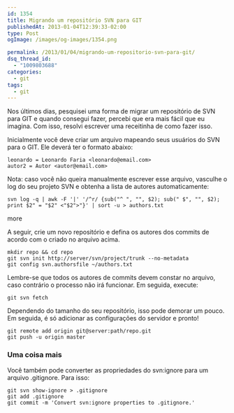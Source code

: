 ```yaml
---
id: 1354
title: Migrando um repositório SVN para GIT
publishedAt: 2013-01-04T12:39:33-02:00
type: Post
ogImage: /images/og-images/1354.png

permalink: /2013/01/04/migrando-um-repositorio-svn-para-git/
dsq_thread_id:
  - "1009803688"
categories:
  - git
tags:
  - git
---
```

Nos últimos dias, pesquisei uma forma de migrar um repositório de SVN para GIT e quando consegui fazer, percebi que era mais fácil que eu imagina. Com isso, resolvi escrever uma receitinha de como fazer isso.

Inicialmente você deve criar um arquivo mapeando seus usuários do SVN para o GIT. Ele deverá ter o formato abaixo:

```
leonardo = Leonardo Faria <leonardo@email.com>
autor2 = Autor <autor@email.com>
```

Nota: caso você não queira manualmente escrever esse arquivo, vasculhe o log do seu projeto SVN e obtenha a lista de autores automaticamente:

```shell
svn log -q | awk -F '|' '/^r/ {sub("^ ", "", $2); sub(" $", "", $2); print $2" = "$2" <"$2">"}' | sort -u > authors.txt
```

<span className="hidden">more</span>


A seguir, crie um novo repositório e defina os autores dos commits de acordo com o criado no arquivo acima.

```shell
mkdir repo && cd repo
git svn init http://server/svn/project/trunk --no-metadata
git config svn.authorsfile ~/authors.txt
```

Lembre-se que todos os autores de commits devem constar no arquivo, caso contrário o processo não irá funcionar. Em seguida, execute:

```shell
git svn fetch
```

Dependendo do tamanho do seu repositório, isso pode demorar um pouco.  
Em seguida, é só adicionar as configurações do servidor e pronto!

```shell
git remote add origin git@server:path/repo.git
git push -u origin master
```

### Uma coisa mais

Você também pode converter as propriedades do svn:ignore para um arquivo .gitignore. Para isso:

```shell
git svn show-ignore > .gitignore
git add .gitignore
git commit -m 'Convert svn:ignore properties to .gitignore.'
```
